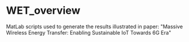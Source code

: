 # WET_overview
MatLab scripts used to generate the results illustrated in paper: "Massive Wireless Energy Transfer: Enabling Sustainable IoT Towards 6G Era"
